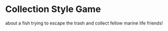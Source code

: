 # Collection Style Game 
about a fish trying to escape the trash and collect fellow marine life friends! 
